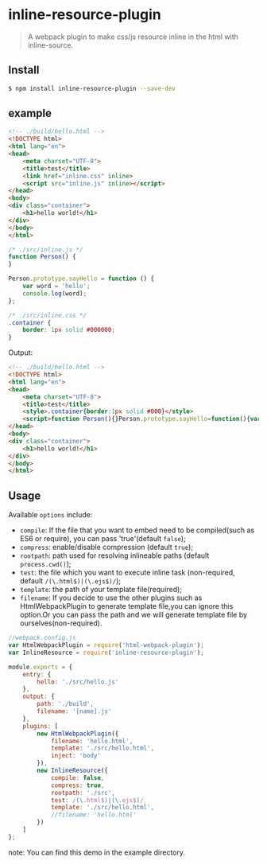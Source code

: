 # inline-resource-plugin
> A webpack plugin to make css/js resource inline in the html with inline-source.

## Install

```bash
$ npm install inline-resource-plugin --save-dev
```

## example

```html
<!-- ./build/hello.html -->
<!DOCTYPE html>
<html lang="en">
<head>
    <meta charset="UTF-8">
    <title>test</title>
    <link href="inline.css" inline>
    <script src="inline.js" inline></script>
</head>
<body>
<div class="container">
    <h1>hello world!</h1>
</div>
</body>
</html>
```

```js
/* ./src/inline.js */
function Person() {
}

Person.prototype.sayHello = function () {
    var word = 'hello';
    console.log(word);
};
```

```css
/* ./src/inline.css */
.container {
    border: 1px solid #000000;
}
```

Output:
```html
<!-- ./build/hello.html -->
<!DOCTYPE html>
<html lang="en">
<head>
    <meta charset="UTF-8">
    <title>test</title>
    <style>.container{border:1px solid #000}</style>
    <script>function Person(){}Person.prototype.sayHello=function(){var o="hello";console.log(o)};</script>
</head>
<body>
<div class="container">
    <h1>hello world!</h1>
</div>
</body>
</html>
```

## Usage
Available `options` include:
- `compile`: If the file that you want to embed need to be compiled(such as ES6 or require), you can pass 'true'(default `false`);
- `compress`: enable/disable compression (default `true`);
- `rootpath`: path used for resolving inlineable paths (default `process.cwd()`);
- `test`: the file which you want to execute inline task (non-required, default `/(\.html$)|(\.ejs$)/`);
- `template`: the path of your template file(required);
- `filename`: If you decide to use the other plugins such as HtmlWebpackPlugin to generate template file,you can ignore this option.Or you can pass the path and we will generate template file by ourselves(non-required).

```javascript
//webpack.config.js
var HtmlWebpackPlugin = require('html-webpack-plugin');
var InlineResource = require('inline-resource-plugin');

module.exports = {
    entry: {
        hello: './src/hello.js'
    },
    output: {
        path: './build',
        filename: '[name].js'
    },
    plugins: [
        new HtmlWebpackPlugin({
            filename: 'hello.html',
            template: './src/hello.html',
            inject: 'body'
        }),
        new InlineResource({
            compile: false,
            compress: true,
            rootpath: './src',
            test: /(\.html$)|(\.ejs$)/
            template: './src/hello.html',
            //filename: 'hello.html'
        })
    ]
};
```

note: You can find this demo in the example directory.